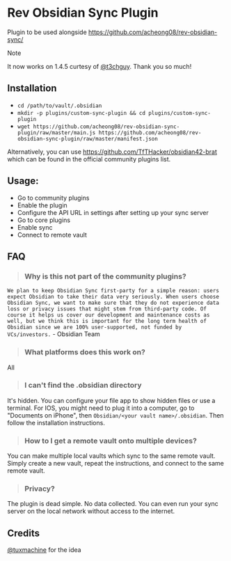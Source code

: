 # Rev Obsidian Sync Plugin

Plugin to be used alongside https://github.com/acheong08/rev-obsidian-sync/

> [!NOTE]
> It now works on 1.4.5 curtesy of [@t3chguy](https://github.com/t3chguy). Thank you so much! 

## Installation
- `cd /path/to/vault/.obsidian`
- `mkdir -p plugins/custom-sync-plugin && cd plugins/custom-sync-plugin`
- `wget https://github.com/acheong08/rev-obsidian-sync-plugin/raw/master/main.js https://github.com/acheong08/rev-obsidian-sync-plugin/raw/master/manifest.json`

Alternatively, you can use https://github.com/TfTHacker/obsidian42-brat which can be found in the official community plugins list.

## Usage:
- Go to community plugins
- Enable the plugin
- Configure the API URL in settings after setting up your sync server
- Go to core plugins
- Enable sync
- Connect to remote vault

## FAQ
> ### Why is this not part of the community plugins?

`
We plan to keep Obsidian Sync first-party for a simple reason: users expect Obsidian to take their data very seriously. When users choose Obsidian Sync, we want to make sure that they do not experience data loss or privacy issues that might stem from third-party code. Of course it helps us cover our development and maintenance costs as well, but we think this is important for the long term health of Obsidian since we are 100% user-supported, not funded by VCs/investors.
` - Obsidian Team

> ### What platforms does this work on?

All

> ### I can't find the .obsidian directory

It's hidden. You can configure your file app to show hidden files or use a terminal. For IOS, you might need to plug it into a computer, go to "Documents on iPhone", then `Obsidian/<your vault name>/.obsidian`. Then follow the installation instructions.

> ### How to I get a remote vault onto multiple devices?

You can make multiple local vaults which sync to the same remote vault. Simply create a new vault, repeat the instructions, and connect to the same remote vault.

> ### Privacy?

The plugin is dead simple. No data collected. You can even run your sync server on the local network without access to the internet.

## Credits
[@tuxmachine](https://github.com/tuxmachine) for the idea 
